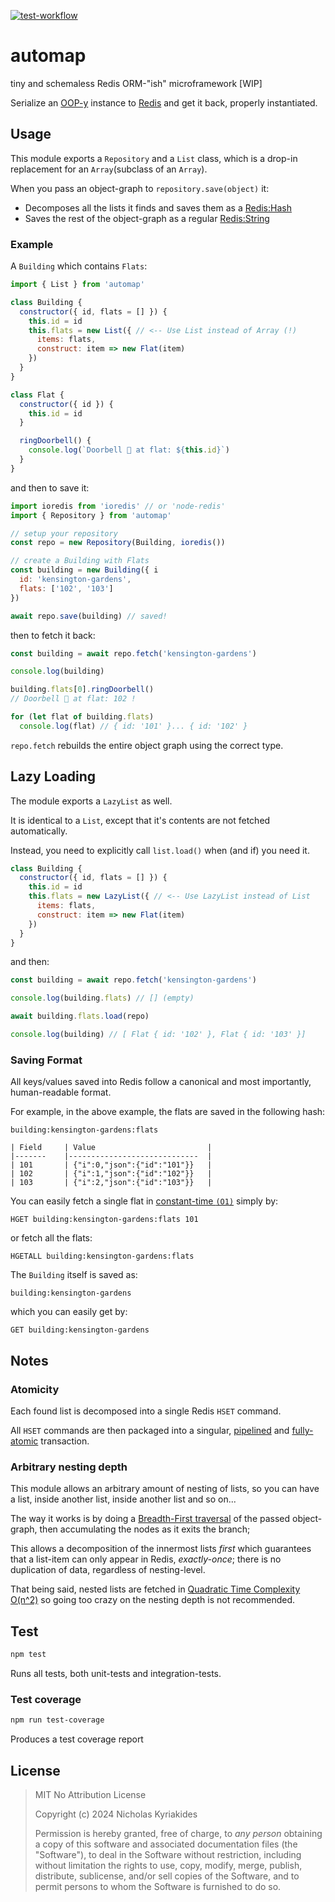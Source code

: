 [![test-workflow][test-workflow-badge]][ci-test]

# automap
tiny and schemaless Redis ORM-"ish" microframework [WIP]

Serialize an [OOP-y][oop] instance to [Redis][redis] and get it back, properly
instantiated.

## Usage

This module exports a `Repository` and a `List` class, which is a drop-in
replacement for an `Array`(subclass of an `Array`).

When you pass an object-graph to `repository.save(object)` it:

- Decomposes all the lists it finds and saves them as a
  [Redis:Hash][redis-hash]
- Saves the rest of the object-graph as a regular [Redis:String][redis-string]

### Example

A `Building` which contains `Flats`:

```js
import { List } from 'automap'

class Building {
  constructor({ id, flats = [] }) {
    this.id = id
    this.flats = new List({ // <-- Use List instead of Array (!)
      items: flats,
      construct: item => new Flat(item)
    })
  }
}

class Flat {
  constructor({ id }) {
    this.id = id
  }

  ringDoorbell() {
    console.log(`Doorbell 🔔 at flat: ${this.id}`)
  }
}
```

and then to save it:

```js
import ioredis from 'ioredis' // or 'node-redis'
import { Repository } from 'automap'

// setup your repository
const repo = new Repository(Building, ioredis())

// create a Building with Flats
const building = new Building({ i
  id: 'kensington-gardens',
  flats: ['102', '103']
})

await repo.save(building) // saved!
```

then to fetch it back:

```js
const building = await repo.fetch('kensington-gardens')

console.log(building)

building.flats[0].ringDoorbell()
// Doorbell 🔔 at flat: 102 !

for (let flat of building.flats)
  console.log(flat) // { id: '101' }... { id: '102' }
```

`repo.fetch` rebuilds the entire object graph using the correct type.

## Lazy Loading

The module exports a `LazyList` as well.

It is identical to a `List`, except that it's contents are not fetched
automatically.

Instead, you need to explicitly call `list.load()` when (and if) you need
it.

```js
class Building {
  constructor({ id, flats = [] }) {
    this.id = id
    this.flats = new LazyList({ // <-- Use LazyList instead of List
      items: flats,
      construct: item => new Flat(item)
    })
  }
}
```

and then:

```js
const building = await repo.fetch('kensington-gardens')

console.log(building.flats) // [] (empty)

await building.flats.load(repo)

console.log(building) // [ Flat { id: '102' }, Flat { id: '103' }]
```

### Saving Format

All keys/values saved into Redis follow a canonical and most importantly,
human-readable format.

For example, in the above example, the flats are saved in the following hash:

```
building:kensington-gardens:flats

| Field 	| Value                       	|
|-------	|-----------------------------	|
| 101   	| {"i":0,"json":{"id":"101"}} 	|
| 102   	| {"i":1,"json":{"id":"102"}} 	|
| 103   	| {"i":2,"json":{"id":"103"}} 	|
```

You can easily fetch a single flat in [constant-time `(O1)`][const]
simply by:

```
HGET building:kensington-gardens:flats 101
```

or fetch all the flats:

```
HGETALL building:kensington-gardens:flats
```

The `Building` itself is saved as:


```
building:kensington-gardens
```

which you can easily get by:

```
GET building:kensington-gardens
```

## Notes

### Atomicity

Each found list is decomposed into a single Redis `HSET` command.

All `HSET` commands are then packaged into a singular, [pipelined][pipe] and
[fully-atomic][atomic] transaction.

### Arbitrary nesting depth

This module allows an arbitrary amount of nesting of lists, so you can
have a list, inside another list, inside another list and so on...

The way it works is by doing a [Breadth-First traversal][bfs] of the passed
object-graph, then accumulating the nodes as it exits the branch;

This allows a decomposition of the innermost lists *first* which guarantees
that a list-item can only appear in Redis, *exactly-once*; there
is no duplication of data, regardless of nesting-level.

That being said, nested lists are fetched in
[Quadratic Time Complexity O(n^2)][qtc] so going too crazy on the nesting
depth is not recommended.


[test-workflow-badge]: https://github.com/nicholaswmin/automap/actions/workflows/tests.yml/badge.svg
[ci-test]: https://github.com/nicholaswmin/automap/actions/workflows/tests.yml

[oop]: https://en.wikipedia.org/wiki/Object-oriented_programming
[redis]: https://redis.io/
[atomic]: https://en.wikipedia.org/wiki/Atomicity_(database_systems)
[pipe]: https://en.wikipedia.org/wiki/HTTP_pipelining

## Test

```bash
npm test
```

Runs all tests, both unit-tests and integration-tests.

### Test coverage

```bash
npm run test-coverage
```

Produces a test coverage report


## License

> MIT No Attribution License
>
> Copyright (c) 2024 Nicholas Kyriakides
>
> Permission is hereby granted, free of charge, to *any person* obtaining a copy
> of this software and associated documentation files (the "Software"), to deal
> in the Software without restriction, including without limitation the rights
> to use, copy, modify, merge, publish, distribute, sublicense, and/or sell
> copies of the Software, and to permit persons to whom the Software is
> furnished to do so.


[redis-hash]: https://redis.io/docs/latest/develop/data-types/hashes/
[redis-string]: https://redis.io/docs/latest/develop/data-types/strings/
[bfs]: https://en.wikipedia.org/wiki/Breadth-first_search
[const]: https://en.wikipedia.org/wiki/Time_complexity#Constant_time
[qtc]: https://en.wikipedia.org/wiki/Time_complexity#Sub-quadratic_time
